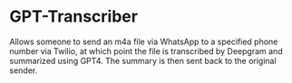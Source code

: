 # GPT-Transcriber
Allows someone to send an m4a file via WhatsApp to a specified phone number via Twilio, at which point the file is transcribed by Deepgram and summarized using GPT4. The summary is then sent back to the original sender.
